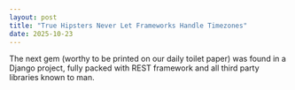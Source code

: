 ```yaml
---
layout: post
title: "True Hipsters Never Let Frameworks Handle Timezones"
date: 2025-10-23
---
```


The next gem (worthy to be printed on our daily toilet paper) was found in a
Django project, fully packed with REST framework and all third party libraries
known to man.
